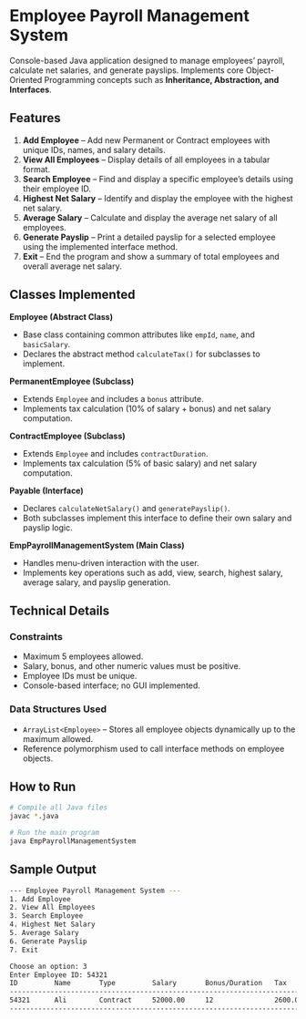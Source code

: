 # Employee Payroll Management System

Console-based Java application designed to manage employees’ payroll, calculate net salaries, and generate payslips. Implements core Object-Oriented Programming concepts such as **Inheritance, Abstraction, and Interfaces**.

## Features

1. **Add Employee** – Add new Permanent or Contract employees with unique IDs, names, and salary details.  
2. **View All Employees** – Display details of all employees in a tabular format.  
3. **Search Employee** – Find and display a specific employee’s details using their employee ID.  
4. **Highest Net Salary** – Identify and display the employee with the highest net salary.  
5. **Average Salary** – Calculate and display the average net salary of all employees.  
6. **Generate Payslip** – Print a detailed payslip for a selected employee using the implemented interface method.  
7. **Exit** – End the program and show a summary of total employees and overall average net salary.  

## Classes Implemented

**Employee (Abstract Class)**  
- Base class containing common attributes like `empId`, `name`, and `basicSalary`.  
- Declares the abstract method `calculateTax()` for subclasses to implement.  

**PermanentEmployee (Subclass)**  
- Extends `Employee` and includes a `bonus` attribute.  
- Implements tax calculation (10% of salary + bonus) and net salary computation.

**ContractEmployee (Subclass)**  
- Extends `Employee` and includes `contractDuration`.  
- Implements tax calculation (5% of basic salary) and net salary computation.  

**Payable (Interface)**  
- Declares `calculateNetSalary()` and `generatePayslip()`.  
- Both subclasses implement this interface to define their own salary and payslip logic.  

**EmpPayrollManagementSystem (Main Class)**  
- Handles menu-driven interaction with the user.  
- Implements key operations such as add, view, search, highest salary, average salary, and payslip generation.  

## Technical Details

### Constraints
- Maximum 5 employees allowed.  
- Salary, bonus, and other numeric values must be positive.  
- Employee IDs must be unique.  
- Console-based interface; no GUI implemented.  

### Data Structures Used
- `ArrayList<Employee>` – Stores all employee objects dynamically up to the maximum allowed.  
- Reference polymorphism used to call interface methods on employee objects.  

## How to Run
```bash
# Compile all Java files
javac *.java

# Run the main program
java EmpPayrollManagementSystem
```

## Sample Output
```bash
--- Employee Payroll Management System ---
1. Add Employee
2. View All Employees
3. Search Employee
4. Highest Net Salary
5. Average Salary
6. Generate Payslip
7. Exit

Choose an option: 3
Enter Employee ID: 54321
ID         Name       Type         Salary       Bonus/Duration   Tax          Net Salary  
----------------------------------------------------------------------------------------
54321      Ali        Contract     52000.00     12               2600.00      49400.00    
----------------------------------------------------------------------------------------
```
